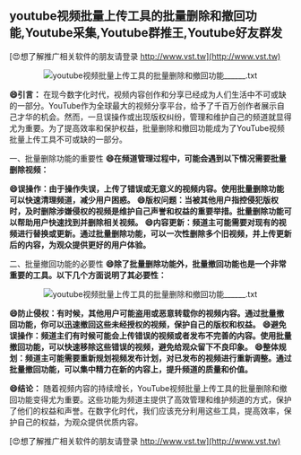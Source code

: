 ## **youtube视频批量上传工具的批量删除和撤回功能,Youtube采集,Youtube群推王,Youtube好友群发**

[😍想了解推广相关软件的朋友请登录 http://www.vst.tw](http://www.vst.tw)

 <center><img src="https://vst.tw/MP4/tuiguang/png/6.png" alt="youtube视频批量上传工具的批量删除和撤回功能______.txt"></center>

**😄引言：**
在现今数字化时代，视频内容创作和分享已经成为人们生活中不可或缺的一部分。YouTube作为全球最大的视频分享平台，给予了千百万创作者展示自己才华的机会。然而，一旦误操作或出现版权纠纷，管理和维护自己的频道就显得尤为重要。为了提高效率和保护权益，批量删除和撤回功能成为了YouTube视频批量上传工具不可或缺的一部分。

一、批量删除功能的重要性
**😄在频道管理过程中，可能会遇到以下情况需要批量删除视频：**

**😄误操作：由于操作失误，上传了错误或无意义的视频内容。使用批量删除功能可以快速清理频道，减少用户困惑。**
**😄版权问题：当被其他用户指控侵犯版权时，及时删除涉嫌侵权的视频是维护自己声誉和权益的重要举措。批量删除功能可以帮助用户快速找到并删除相关视频。**
**😄内容更新：频道主可能需要对现有的视频进行替换或更新。通过批量删除功能，可以一次性删除多个旧视频，并上传更新后的内容，为观众提供更好的用户体验。**

二、批量撤回功能的必要性
**😄除了批量删除功能外，批量撤回功能也是一个非常重要的工具。以下几个方面说明了其必要性：**

 <center><img src="https://vst.tw/MP4/tuiguang/png/6.png" alt="youtube视频批量上传工具的批量删除和撤回功能______.txt"></center>

**😄防止侵权：有时候，其他用户可能盗用或恶意转载你的视频内容。通过批量撤回功能，你可以迅速撤回这些未经授权的视频，保护自己的版权和权益。**
**😄避免误操作：频道主们有时候可能会上传错误的视频或者发布不完善的内容。使用批量撤回功能，可以快速移除这些错误的视频，避免给观众留下不良印象。**
**😄整体规划：频道主可能需要重新规划视频发布计划，对已发布的视频进行重新调整。通过批量撤回功能，可以集中精力在新的内容上，提升频道的质量和价值。**

**😄结论：**
随着视频内容的持续增长，YouTube视频批量上传工具的批量删除和撤回功能变得尤为重要。这些功能为频道主提供了高效管理和维护频道的方式，保护了他们的权益和声誉。在数字化时代，我们应该充分利用这些工具，提高效率，保护自己的权益，为观众提供优质内容。

[😍想了解推广相关软件的朋友请登录 http://www.vst.tw](http://www.vst.tw)



